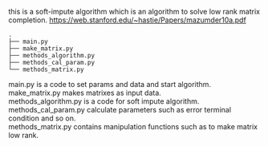 this is a soft-impute algorithm which is an algorithm to solve low rank matrix completion.
https://web.stanford.edu/~hastie/Papers/mazumder10a.pdf

```
.
├── main.py
├── make_matrix.py
├── methods_algorithm.py
├── methods_cal_param.py
└── methods_matrix.py
```

main.py is a code to set params and data and start algorithm.  
make_matrix.py makes matrixes as input data.  
methods_algorithm.py is a code for soft impute algorithm.  
methods_cal_param.py calculate parameters such as error terminal condition and so on.  
methods_matrix.py contains manipulation functions such as to make matrix low rank.  
